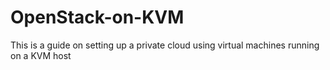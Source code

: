 # OpenStack-on-KVM
This is a guide on setting up a private cloud using virtual machines running on a KVM host

